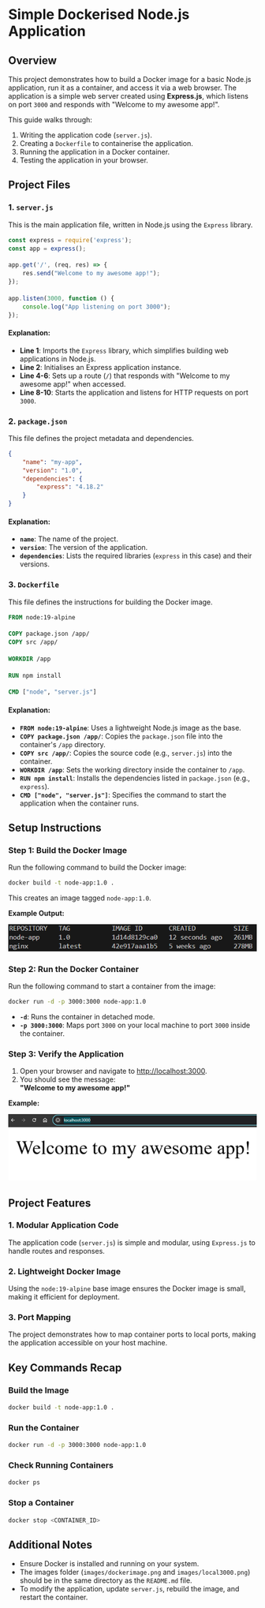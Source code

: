 # **Simple Dockerised Node.js Application**

## **Overview**
This project demonstrates how to build a Docker image for a basic Node.js application, run it as a container, and access it via a web browser. The application is a simple web server created using **Express.js**, which listens on port `3000` and responds with "Welcome to my awesome app!".

This guide walks through:
1. Writing the application code (`server.js`).
2. Creating a `Dockerfile` to containerise the application.
3. Running the application in a Docker container.
4. Testing the application in your browser.

## **Project Files**

### 1. **`server.js`**
This is the main application file, written in Node.js using the `Express` library.

```javascript
const express = require('express');
const app = express();

app.get('/', (req, res) => {
    res.send("Welcome to my awesome app!");
});

app.listen(3000, function () {
    console.log("App listening on port 3000");
});
```

#### **Explanation**:
- **Line 1**: Imports the `Express` library, which simplifies building web applications in Node.js.
- **Line 2**: Initialises an Express application instance.
- **Line 4-6**: Sets up a route (`/`) that responds with "Welcome to my awesome app!" when accessed.
- **Line 8-10**: Starts the application and listens for HTTP requests on port `3000`.

### 2. **`package.json`**
This file defines the project metadata and dependencies.

```json
{
    "name": "my-app",
    "version": "1.0",
    "dependencies": {
        "express": "4.18.2"
    }
}
```

#### **Explanation**:
- **`name`**: The name of the project.
- **`version`**: The version of the application.
- **`dependencies`**: Lists the required libraries (`express` in this case) and their versions.

### 3. **`Dockerfile`**
This file defines the instructions for building the Docker image.

```dockerfile
FROM node:19-alpine

COPY package.json /app/
COPY src /app/

WORKDIR /app

RUN npm install

CMD ["node", "server.js"]
```

#### **Explanation**:
- **`FROM node:19-alpine`**: Uses a lightweight Node.js image as the base.
- **`COPY package.json /app/`**: Copies the `package.json` file into the container's `/app` directory.
- **`COPY src /app/`**: Copies the source code (e.g., `server.js`) into the container.
- **`WORKDIR /app`**: Sets the working directory inside the container to `/app`.
- **`RUN npm install`**: Installs the dependencies listed in `package.json` (e.g., `express`).
- **`CMD ["node", "server.js"]`**: Specifies the command to start the application when the container runs.

## **Setup Instructions**

### **Step 1: Build the Docker Image**
Run the following command to build the Docker image:
```bash
docker build -t node-app:1.0 .
```
This creates an image tagged `node-app:1.0`.

**Example Output:**

![Docker Image Build](images/dockerimages.png)


### **Step 2: Run the Docker Container**
Run the following command to start a container from the image:
```bash
docker run -d -p 3000:3000 node-app:1.0
```

- **`-d`**: Runs the container in detached mode.
- **`-p 3000:3000`**: Maps port `3000` on your local machine to port `3000` inside the container.


### **Step 3: Verify the Application**
1. Open your browser and navigate to [http://localhost:3000](http://localhost:3000).
2. You should see the message:  
   **"Welcome to my awesome app!"**

**Example:**

![Localhost 3000](images/local3000.png)

## **Project Features**

### 1. **Modular Application Code**
The application code (`server.js`) is simple and modular, using `Express.js` to handle routes and responses.

### 2. **Lightweight Docker Image**
Using the `node:19-alpine` base image ensures the Docker image is small, making it efficient for deployment.

### 3. **Port Mapping**
The project demonstrates how to map container ports to local ports, making the application accessible on your host machine.

## **Key Commands Recap**

### Build the Image
```bash
docker build -t node-app:1.0 .
```

### Run the Container
```bash
docker run -d -p 3000:3000 node-app:1.0
```

### Check Running Containers
```bash
docker ps
```

### Stop a Container
```bash
docker stop <CONTAINER_ID>
```

## **Additional Notes**
- Ensure Docker is installed and running on your system.
- The images folder (`images/dockerimage.png` and `images/local3000.png`) should be in the same directory as the `README.md` file.
- To modify the application, update `server.js`, rebuild the image, and restart the container.

